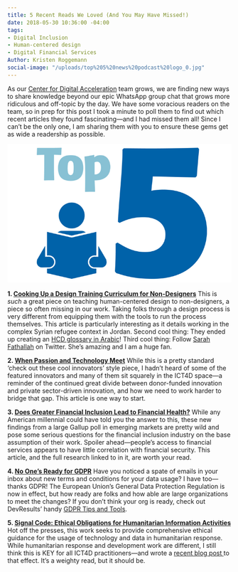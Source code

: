 ```yaml
---
title: 5 Recent Reads We Loved (And You May Have Missed!)
date: 2018-05-30 10:36:00 -04:00
tags:
- Digital Inclusion
- Human-centered design
- Digital Financial Services
Author: Kristen Roggemann
social-image: "/uploads/top%205%20news%20podcast%20logo_0.jpg"
---
```


As our [Center for Digital Acceleration](https://www.dai.com/news/dai-launches-the-center-for-digital-acceleration) team grows, we are finding new ways to share knowledge beyond our epic WhatsApp group chat that grows more ridiculous and off-topic by the day. We have some voracious readers on the team, so in prep for this post I took a minute to poll them to find out which recent articles they found fascinating—and I had missed them all! Since I can’t be the only one, I am sharing them with you to ensure these gems get as wide a readership as possible.

![top 5 news podcast logo_0.jpg](/uploads/top%205%20news%20podcast%20logo_0.jpg)

<!--more-->

**1. [Cooking Up a Design Training Curriculum for Non-Designers](https://medium.com/air-bel/cooking-up-a-design-training-curriculum-for-non-designers-dd6f9c648df0)** This is *such* a great piece on teaching human-centered design to non-designers, a piece so often missing in our work. Taking folks through a design process is very different from equipping them with the tools to run the process themselves. This article is particularly interesting as it details working in the complex Syrian refugee context in Jordan. Second cool thing: They ended up creating an [HCD glossary in Arabic](https://sites.google.com/view/mahali/glossary-%D9%85%D8%B9%D8%AC%D9%85?authuser=0)! Third cool thing: Follow [Sarah Fathallah](https://twitter.com/SFath) on Twitter. She’s amazing and I am a huge fan.

**2. [When Passion and Technology Meet](https://mobile.nytimes.com/2018/05/24/technology/when-passion-and-technology-meet.html)** While this is a pretty standard ‘check out these cool innovators’ style piece, I hadn’t heard of some of the featured innovators and many of them sit squarely in the ICT4D space—a reminder of the continued great divide between donor-funded innovation and private sector-driven innovation, and how we need to work harder to bridge that gap. This article is one way to start.

**3. [Does Greater Financial Inclusion Lead to Financial Health?](https://nextbillion.net/does-greater-inclusion-lead-to-financial-health/)** While any American millennial could have told you the answer to this, these new findings from a large Gallup poll in emerging markets are pretty wild and pose some serious questions for the financial inclusion industry on the base assumption of their work. Spoiler ahead—people’s access to financial services appears to have little correlation with financial security. This article, and the full research linked to in it, are worth your read.

**4. [No One’s Ready for GDPR](https://www.theverge.com/2018/5/22/17378688/gdpr-general-data-protection-regulation-eu)** Have you noticed a spate of emails in your inbox about new terms and conditions for your data usage? I have too—thanks GDPR! The European Union’s General Data Protection Regulation is now in effect, but how ready are folks and how able are large organizations to meet the changes? If you don’t think your org is ready, check out DevResults’ handy [GDPR Tips and Tools](http://help.devresults.com/help/gdpr-tips-and-tools).

**5. [Signal Code: Ethical Obligations for Humanitarian Information Activities](https://hhi.harvard.edu/publications/signal-code-ethical-obligations-humanitarian-information-activities)** Hot off the presses, this work seeks to provide comprehensive ethical guidance for the usage of technology and data in humanitarian response. While humanitarian response and development work are different, I still think this is KEY for all ICT4D practitioners—and wrote a [recent blog post ](https://dai-global-digital.com/a-do-no-harm-framework-for-ict4d-inspiration-from-switchpoint-2018.html)to that effect. It’s a weighty read, but it should be.